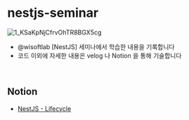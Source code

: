 # nestjs-seminar
![1_KSaKpNjCfrvOhTR8BGX5cg](https://github.com/SeoYunnn/nestjs-seminar/assets/120713987/0b2f8932-4551-4d36-9ef6-4e935448671c)
- @wisoftlab [NestJS] 세미나에서 학습한 내용을 기록합니다
- 코드 이외에 자세한 내용은 velog 나 Notion 을 통해 기술합니다

<br>

## Notion
- [NestJS - Lifecycle](https://leeseoyun.notion.site/NestJS-Lifecycle-2df289b2536f4a2f8c91f291498f7d0d?pvs=4)